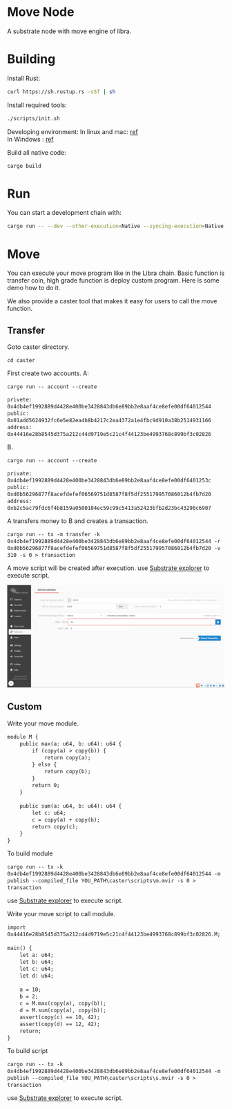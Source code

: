 # Move Node

A substrate node with move engine of libra.

# Building

Install Rust:

```bash
curl https://sh.rustup.rs -sSf | sh
```

Install required tools:

```bash
./scripts/init.sh
```

Developing environment:
In linux and mac: [ref](https://github.com/laddernetwork/substrate#611-linux-and-mac)  
In Windows : [ref](https://github.com/laddernetwork/substrate#612-windows)

Build all native code:

```bash
cargo build
```

# Run

You can start a development chain with:

```bash
cargo run -- --dev --other-execution=Native --syncing-execution=Native --block-construction-execution=Native --importing-execution=Native
```

# Move

You can execute your move program like in the Libra chain. Basic function is transfer coin, high grade function is deploy 
custom program. Here is some demo how to do it.

We also provide a caster tool that makes it easy for users to call the move function.

## Transfer

Goto caster directory.
```
cd caster
```

First create two accounts.
A:
```
cargo run -- account --create
```

```
privete: 0x4db4ef1992889d4428e400be3428843db6e89bb2e8aaf4ce8efe00df64012544
public: 0x01add5624932fc6e5e82ea4b8b4217c2ea4372a1e4fbc9d910a38b2514931166
address: 0x44416e28b8545d375a212c44d9719e5c21c4f44123be4993768c899bf3c02826
```

B.
```
cargo run -- account --create
```

```
private: 0x4db4ef1992889d4428e400be3428843db6e89bb2e8aaf4ce8efe00df6401253c
public: 0xd0b56296877f8acefdefef06569751d8587f8f5df255179957086012b4fb7d20
address: 0xb2c5ac79fdc6f4b8159a0500104ec59c99c5413a52423bfb2d23bc43290c6907
```

A transfers money to B and creates a transaction.
```
cargo run -- tx -m transfer -k 0x4db4ef1992889d4428e400be3428843db6e89bb2e8aaf4ce8efe00df64012544 -r 0xd0b56296877f8acefdefef06569751d8587f8f5df255179957086012b4fb7d20 -v 310 -s 0 > transaction
```
A move script will be created after execution. use [Substrate explorer](http://39.100.63.66:8096/#/explorer) to execute script.

![Create Account](./res/create_account.png)

## Custom

Write your move module.
```
module M {
	public max(a: u64, b: u64): u64 {
		if (copy(a) > copy(b)) {
			return copy(a);
		} else {
			return copy(b);
		}
		return 0;
	}

	public sum(a: u64, b: u64): u64 {
		let c: u64;
		c = copy(a) + copy(b);
		return copy(c);
	}
}
```

To build module
```
cargo run -- tx -k 0x4db4ef1992889d4428e400be3428843db6e89bb2e8aaf4ce8efe00df64012544 -m publish --compiled_file YOU_PATH\caster\scripts\m.mvir -s 0 > transaction
```
use [Substrate explorer](http://39.100.63.66:8096/#/explorer) to execute script.

Write your move script to call module.
```
import 0x44416e28b8545d375a212c44d9719e5c21c4f44123be4993768c899bf3c02826.M;

main() {
	let a: u64;
	let b: u64;
	let c: u64;
	let d: u64;

	a = 10;
	b = 2;
	c = M.max(copy(a), copy(b));
	d = M.sum(copy(a), copy(b));
	assert(copy(c) == 10, 42);
	assert(copy(d) == 12, 42);
	return;
}
```

To build script
```
cargo run -- tx -k 0x4db4ef1992889d4428e400be3428843db6e89bb2e8aaf4ce8efe00df64012544 -m publish --compiled_file YOU_PATH\caster\scripts\s.mvir -s 0 > transaction
```

use [Substrate explorer](http://39.100.63.66:8096/#/explorer) to execute script.